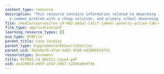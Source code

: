 ```yaml
---
content_type: resource
description: "This resource contains information related to deworming in kenya, worms\u2014\
  a common problem with a cheap solution, and primary school deworming program."
file: /media/courses/res-14-002-abdul-latif-jameel-poverty-action-lab-executive-training-evaluating-social-programs-2011-spring-2011/ace29054e49fafa759b7c22b6ade4f4e_MITRES_14_002S11_Case4.pdf
file_type: application/pdf
learning_resource_types: []
ocw_type: OCWFile
parent_title: Case Studies
parent_type: SupplementalResourceSection
parent_uid: 5b2e9af6-4fed-5a65-45d0-e9389051df31
resourcetype: Document
title: MITRES_14_002S11_Case4.pdf
uid: ace29054-e49f-afa7-59b7-c22b6ade4f4e
---
```

